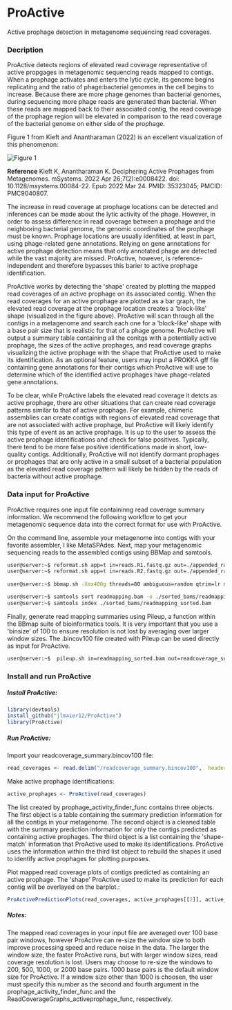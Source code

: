 # ProActive
Active prophage detection in metagenome sequencing read coverages.

### Decription
ProActive detects regions of elevated read coverage representative of active propgages in metagenomic sequencing reads mapped to contigs. When a prophage activates and enters the lytic cycle, its genome begins replicating and the ratio of phage:bacterial genomes in the cell begins to increase. Because there are more phage genomes than bacterial genomes, during sequencing more phage reads are generated than bacterial. When these reads are mapped back to their associated contig, the read coverage of the prophage region will be elevated in comparison to the read coverage of the bacterial genome on either side of the prophage. 

Figure 1 from Kieft and Anantharaman (2022) is an excellent visualization of this phenomenon:

![Figure 1](https://github.com/jlmaier12/ProActive/assets/45083046/aa069542-91ce-4f6e-9bb9-25199d4ced6e)

**Reference** Kieft K, Anantharaman K. Deciphering Active Prophages from Metagenomes. mSystems. 2022 Apr 26;7(2):e0008422. doi: 10.1128/msystems.00084-22. Epub 2022 Mar 24. PMID: 35323045; PMCID: PMC9040807.

The increase in read coverage at prophage locations can be detected and inferences can be made about the lytic activity of the phage. However, in order to assess difference in read coverage between a prophage and the neighboring bacterial genome, the genomic coordinates of the prophage must be known. Prophage locations are usually idenfitied, at least in part, using phage-related gene annotations. Relying on gene annotations for active prophage detection means that only annotated phage are detected while the vast majority are missed. ProActive, however, is reference-independent and therefore bypasses this barier to active prophage identification.

ProActive works by detecting the 'shape' created by plotting the mapped read coverages of an active prophage on its associated contig. When the read coverages for an active prophage are plotted as a bar graph, the elevated read coverage at the prophage location creates a 'block-like' shape (visualized in the figure above). ProActive will scan through all the contigs in a metagenome and search each one for a 'block-like' shape with a base pair size that is realistic for that of a phage genome. ProActive will output a summary table containing all the conitgs with a potentially active prophage, the sizes of the active prophages, and read coverage graphs visualizing the active prophage with the shape that ProActive used to make its identification. As an optional feature, users may input a PROKKA gff file containing gene annotations for their contigs which ProActive will use to determine which of the identified active prophages have phage-related gene annotations. 

To be clear, while ProActive labels the elevated read coverage it detcts as active prophage, there are other situations that can create read coverage patterns similar to that of active prophage. For example, chimeric assemblies can create contigs with regions of elevated read coverage that are not associated with active prophage, but ProActive will likely identify this type of event as an active prophage. It is up to the user to assess the active prophage identifications and check for false positives. Typically, there tend to be more false positive identifications made in short, low-quality contigs. 
Additionally, ProActive will not identify dormant prophages or prophages that are only active in a small subset of a bacterial population as the elevated read coverage pattern will likely be hidden by the reads of bacteria without active prophage. 


### Data input for ProActive
ProActive requires one input file containinng read coverage summary information. We recommend the following workflow to get your metagenomic sequence data into the correct format for use with ProActive. 

On the command line, assemble your metagenome into contigs with your favorite assembler, I like MetaSPAdes. Next, map your metagenomic sequencing reads to the assembled contigs using BBMap and samtools. 

```bash
user@server:~$ reformat.sh app=t in=reads.R1.fastq.gz out=./appended_rawreads_for_mapping/allreads.fastq.gz
user@server:~$ reformat.sh app=t in=reads.R2.fastq.gz out=./appended_rawreads_for_mapping/allreads.fastq.gz
 
user@server:~$ bbmap.sh -Xmx400g threads=80 ambiguous=random qtrim=lr minid=0.97 nodisk=t ref=./assemblies/WT1_meta.fasta in1=./appended_rawreads_for_mapping/allreads.fastq.gz outm=./read_mapping/readmapping.bam 

user@server:~$ samtools sort readmapping.bam -o ./sorted_bams/readmapping_sorted.bam
user@server:~$ samtools index ./sorted_bams/readmapping_sorted.bam
```

Finally, generate read mapping summaries using Pileup, a function within the BBmap suite of bioinformatics tools. It is very important that you use a 'binsize' of 100 to ensure resolution is not lost by averaging over larger window sizes. The .bincov100 file created with Pileup can be used directly as input for ProActive.

```bash
user@server:~$  pileup.sh in=readmapping_sorted.bam out=readcoverage_summary.pileupcovstats bincov=readcoverage_summary.bincov100 binsize=100 stdev=t
```

### Install and run ProActive

##### Install ProActive:

```R
library(devtools)
install_github("jlmaier12/ProActive")
library(ProActive)
```

##### Run ProActive:

Import your readcoverage_summary.bincov100 file:
```R
read_coverages <- read.delim("/readcoverage_summary.bincov100",  header=FALSE, comment.char="#")
```

Make active prophage identifications:
```R
active_prophages <- ProActive(read_coverages) 
```
The list created by prophage_activity_finder_func contains three objects. The first object is a table containing the summary prediction information for all the contigs in your metagenome. The second object is a cleaned table with the summary prediction information for only the contigs predicted as containing active prophages. The third object is a list containing the 'shape-match' information that ProActive used to make its identifications. ProActive uses the information within the third list object to rebuild the shapes it used to identify active prophages for plotting purposes. 

Plot mapped read coverage plots of contigs predicted as containing an active prophage. The 'shape' ProActive used to make its prediction for each contig will be overlayed on the barplot.:
```R
ProActivePredictionPlots(read_coverages, active_prophages[[2]], active_prophages[[1]]) 
```

##### Notes:
The mapped read coverages in your input file are averaged over 100 base pair windows, however ProActive can re-size the window size to both improve processing speed and reduce noise in the data. The larger the window size, the faster ProActive runs, but with larger window sizes, read coverage resolution is lost. Users may choose to re-size the windows to 200, 500, 1000, or 2000 base pairs. 1000 base pairs is the default window size for ProActive. If a window size other than 1000 is choosen, the user must specify this number as the second and fourth argument in the prophage_activity_finder_func and the ReadCoverageGraphs_activeprophage_func, respectively.  

